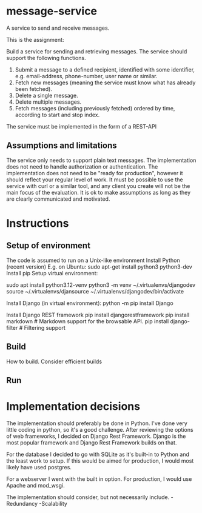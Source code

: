 # message-service
A service to send and receive messages.

This is the assignment:

Build a service for sending and retrieving messages. The service should support
the following functions.
1. Submit a message to a defined recipient, identified with some identifier,
e.g. email-address, phone-number, user name or similar.
2. Fetch new messages (meaning the service must know what has already
been fetched).
3. Delete a single message.
4. Delete multiple messages.
5. Fetch messages (including previously fetched) ordered by time, according
to start and stop index.

The service must be implemented in the form of a REST-API

## Assumptions and limitations
The service only needs to support plain text messages.
The implementation does not need to handle authorization or authentication.
The implementation does not need to be "ready for production", however it
should reflect your regular level of work.
It must be possible to use the service with curl or a similar tool, and any client
you create will not be the main focus of the evaluation.
It is ok to make assumptions as long as they are clearly communicated and
motivated.

# Instructions
## Setup of environment
The code is assumed to run on a Unix-like environment
Install Python (recent version)
E.g. on Ubuntu:
sudo apt-get install python3 python3-dev
Install pip
Setup virtual environment:

sudo apt install python3.12-venv
python3 -m venv ~/.virtualenvs/djangodev
source ~/.virtualenvs/djansource ~/.virtualenvs/djangodev/bin/activate

Install Django (in virtual environment):
python -m pip install Django

Install Django REST framework
pip install djangorestframework
pip install markdown       # Markdown support for the browsable API.
pip install django-filter  # Filtering support

## Build
How to build. Consider efficient builds

## Run

# Implementation decisions
The implementation should preferably be done in Python. I've done very little coding in python, so it's a good challenge.
After reviewing the options of web frameworks, I decided on Django Rest Framework. Django is the most popular framework and Django Rest Framework builds on that.

For the database I decided to go with SQLite as it's built-in to Python and the least work to setup. If this would be aimed for production, I would
most likely have used postgres.

For a webserver I went with the built in option. For production, I would use Apache and mod_wsgi.



The implementation should consider, but not necessarily include.
-Redundancy
-Scalability